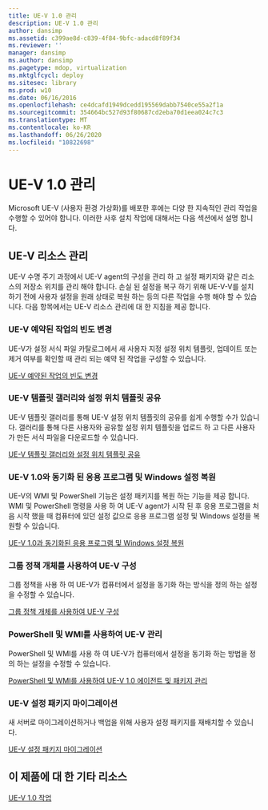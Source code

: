 ```yaml
---
title: UE-V 1.0 관리
description: UE-V 1.0 관리
author: dansimp
ms.assetid: c399ae8d-c839-4f84-9bfc-adacd8f89f34
ms.reviewer: ''
manager: dansimp
ms.author: dansimp
ms.pagetype: mdop, virtualization
ms.mktglfcycl: deploy
ms.sitesec: library
ms.prod: w10
ms.date: 06/16/2016
ms.openlocfilehash: ce4dcafd1949dcedd195569dabb7540ce55a2f1a
ms.sourcegitcommit: 354664bc527d93f80687cd2eba70d1eea024c7c3
ms.translationtype: MT
ms.contentlocale: ko-KR
ms.lasthandoff: 06/26/2020
ms.locfileid: "10822698"
---
```

# UE-V 1.0 관리


Microsoft UE-V (사용자 환경 가상화)를 배포한 후에는 다양 한 지속적인 관리 작업을 수행할 수 있어야 합니다. 이러한 사후 설치 작업에 대해서는 다음 섹션에서 설명 합니다.

## UE-V 리소스 관리


UE-V 수명 주기 과정에서 UE-V agent의 구성을 관리 하 고 설정 패키지와 같은 리소스의 저장소 위치를 관리 해야 합니다. 손실 된 설정을 복구 하기 위해 UE-V-V를 설치 하기 전에 사용자 설정을 원래 상태로 복원 하는 등의 다른 작업을 수행 해야 할 수 있습니다. 다음 항목에서는 UE-V 리소스 관리에 대 한 지침을 제공 합니다.

### UE-V 예약된 작업의 빈도 변경

UE-V가 설정 서식 파일 카탈로그에서 새 사용자 지정 설정 위치 템플릿, 업데이트 또는 제거 여부를 확인할 때 관리 되는 예약 된 작업을 구성할 수 있습니다.

[UE-V 예약된 작업의 빈도 변경](changing-the-frequency-of-ue-v-scheduled-tasks.md)

### <a href="" id="sharing-settings-location-templates-with-the-ue-v-template-gallery-"></a>UE-V 템플릿 갤러리와 설정 위치 템플릿 공유

UE-V 템플릿 갤러리를 통해 UE-V 설정 위치 템플릿의 공유를 쉽게 수행할 수가 있습니다. 갤러리를 통해 다른 사용자와 공유할 설정 위치 템플릿을 업로드 하 고 다른 사용자가 만든 서식 파일을 다운로드할 수 있습니다.

[UE-V 템플릿 갤러리와 설정 위치 템플릿 공유](sharing-settings-location-templates-with-the-ue-v-template-gallery.md)

### UE-V 1.0와 동기화 된 응용 프로그램 및 Windows 설정 복원

UE-V의 WMI 및 PowerShell 기능은 설정 패키지를 복원 하는 기능을 제공 합니다. WMI 및 PowerShell 명령을 사용 하 여 UE-V agent가 시작 된 후 응용 프로그램을 처음 시작 했을 때 컴퓨터에 있던 설정 값으로 응용 프로그램 설정 및 Windows 설정을 복원할 수 있습니다.

[UE-V 1.0과 동기화된 응용 프로그램 및 Windows 설정 복원](restoring-application-and-windows-settings-synchronized-with-ue-v-10.md)

### 그룹 정책 개체를 사용하여 UE-V 구성

그룹 정책을 사용 하 여 UE-V가 컴퓨터에서 설정을 동기화 하는 방식을 정의 하는 설정을 수정할 수 있습니다.

[그룹 정책 개체를 사용하여 UE-V 구성](configuring-ue-v-with-group-policy-objects.md)

### PowerShell 및 WMI를 사용하여 UE-V 관리

PowerShell 및 WMI를 사용 하 여 UE-V가 컴퓨터에서 설정을 동기화 하는 방법을 정의 하는 설정을 수정할 수 있습니다.

[PowerShell 및 WMI를 사용하여 UE-V 1.0 에이전트 및 패키지 관리](managing-the-ue-v-10-agent-and-packages-with-powershell-and-wmi.md)

### UE-V 설정 패키지 마이그레이션

새 서버로 마이그레이션하거나 백업을 위해 사용자 설정 패키지를 재배치할 수 있습니다.

[UE-V 설정 패키지 마이그레이션](migrating-ue-v-settings-packages.md)

## 이 제품에 대 한 기타 리소스


[UE-V 1.0 작업](operations-for-ue-v-10.md)

 

 





